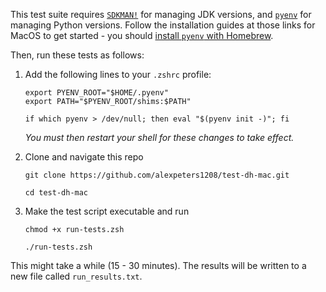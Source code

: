 This test suite requires [`SDKMAN!`](https://sdkman.io/install) for managing JDK versions, and [`pyenv`](https://github.com/pyenv/pyenv) for managing Python versions. Follow the installation guides at those links for MacOS to get started - you should [install `pyenv` with Homebrew](https://github.com/pyenv/pyenv?tab=readme-ov-file#homebrew-in-macos).


Then, run these tests as follows:

1. Add the following lines to your `.zshrc` profile:

   ```
   export PYENV_ROOT="$HOME/.pyenv"
   export PATH="$PYENV_ROOT/shims:$PATH"

   if which pyenv > /dev/null; then eval "$(pyenv init -)"; fi
   ```

   _You must then restart your shell for these changes to take effect._

2. Clone and navigate this repo
   
   `git clone https://github.com/alexpeters1208/test-dh-mac.git`

   `cd test-dh-mac`

3. Make the test script executable and run

   `chmod +x run-tests.zsh`

   `./run-tests.zsh`

This might take a while (15 - 30 minutes). The results will be written to a new file called `run_results.txt`.
